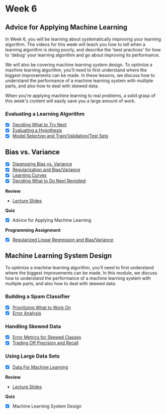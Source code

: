 # Week 6

## Advice for Applying Machine Learning
In Week 6, you will be learning about systematically improving your learning algorithm. The videos for this week will teach you how to tell when a learning algorithm is doing poorly, and describe the 'best practices' for how to 'debug' your learning algorithm and go about improving its performance.

We will also be covering machine learning system design. To optimize a machine learning algorithm, you’ll need to first understand where the biggest improvements can be made. In these lessons, we discuss how to understand the performance of a machine learning system with multiple parts, and also how to deal with skewed data.

When you're applying machine learning to real problems, a solid grasp of this week's content will easily save you a large amount of work.

### Evaluating a Learning Algorithm
- [x] [Deciding What to Try Next](https://www.youtube.com/watch?v=sZSKGNbrwus&list=PLLssT5z_DsK-h9vYZkQkYNWcItqhlRJLN&index=58)
- [x] [Evaluating a Hypothesis](https://www.youtube.com/watch?v=BpgnnS7mKKU&list=PLLssT5z_DsK-h9vYZkQkYNWcItqhlRJLN&index=59)
- [x] [Model Selection and Train/Validation/Test Sets](https://www.youtube.com/watch?v=uoTBdCODGvk&list=PLLssT5z_DsK-h9vYZkQkYNWcItqhlRJLN&index=60)

## Bias vs. Variance
- [x] [Diagnosing Bias vs. Variance](https://www.youtube.com/watch?v=fDQkUN9yw44&index=61&list=PLLssT5z_DsK-h9vYZkQkYNWcItqhlRJLN)
- [x] [Regularization and Bias/Variance](https://www.youtube.com/watch?v=4MKN-JkNGXY&list=PLLssT5z_DsK-h9vYZkQkYNWcItqhlRJLN&index=62)
- [x] [Learning Curves](https://www.youtube.com/watch?v=ISBGFY-gBug&index=63&list=PLLssT5z_DsK-h9vYZkQkYNWcItqhlRJLN)
- [x] [Deciding What to Do Next Revisited](https://www.youtube.com/watch?v=yoYA1MFpYRg&index=64&list=PLLssT5z_DsK-h9vYZkQkYNWcItqhlRJLN)

**Review**
- [Lecture Slides](lecture10.pdf)

**Quiz**
- [x] Advice for Applying Machine Learning

**Programming Assignment**
- [x] [Regularized Linear Regression and Bias/Variance](ex5.pdf)

## Machine Learning System Design
To optimize a machine learning algorithm, you’ll need to first understand where the biggest improvements can be made. In this module, we discuss how to understand the performance of a machine learning system with multiple parts, and also how to deal with skewed data.

### Building a Spam Classifier
- [x] [Prioritizing What to Work On](https://www.youtube.com/watch?v=HREeLryOh4Q&index=65&list=PLLssT5z_DsK-h9vYZkQkYNWcItqhlRJLN)
- [x] [Error Analysis](https://www.youtube.com/watch?v=k1JGvqr56Yk&index=66&list=PLLssT5z_DsK-h9vYZkQkYNWcItqhlRJLN)

### Handling Skewed Data
- [x] [Error Metrics for Skewed Classes](https://www.youtube.com/watch?v=wGw6R8AbcuI&list=PLLssT5z_DsK-h9vYZkQkYNWcItqhlRJLN&index=67)
- [x] [Trading Off Precision and Recall](https://www.youtube.com/watch?v=W5meQnGACGo&list=PLLssT5z_DsK-h9vYZkQkYNWcItqhlRJLN&index=68)

### Using Large Data Sets
- [x] [Data For Machine Learning](https://www.youtube.com/watch?v=5T77nG7YJhk&list=PLLssT5z_DsK-h9vYZkQkYNWcItqhlRJLN&index=69)

**Review**
- [Lecture Slides](lecture11.pdf)

**Quiz**
- [x] Machine Learning System Design
